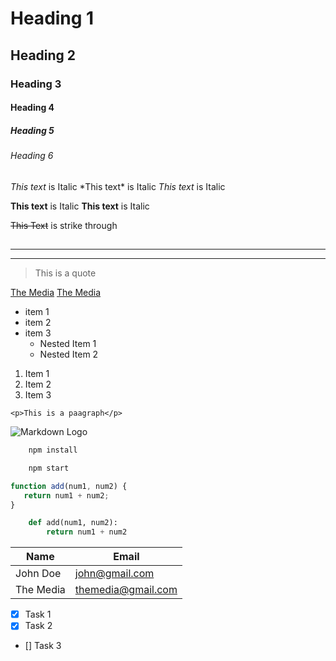 <!-- Headings -->

# Heading 1

## Heading 2

### Heading 3

#### Heading 4

##### Heading 5

###### Heading 6

<!-- Italics -->

_This text_ is Italic
\*This text\* is Italic
_This text_ is Italic

<!-- Strong -->

**This text** is Italic
**This text** is Italic

<!-- Stike through -->

~~This Text~~ is strike through

## <!-- Horizontal Rule -->

---

---

<!-- Block Quote -->

> This is a quote

<!-- Links -->

[The Media](https://www.themedia@gmail.com)
[The Media](https://www.themedia@gmail.com 'The Media')

<!-- UL -->

-  item 1
-  item 2
-  item 3
   -  Nested Item 1
   -  Nested Item 2

<!-- OL -->

1. Item 1
1. Item 2
1. Item 3

<!-- Inline Code Block -->

`<p>This is a paagraph</p>`

<!-- Images -->

![Markdown Logo](https://markdown-here.com/img/icon256.png)

<!-- Github MD-->

<!-- Code Blocks -->

```bash
    npm install

    npm start
```

```javascript
function add(num1, num2) {
   return num1 + num2;
}
```

```python
    def add(num1, num2):
        return num1 + num2
```

<!-- Tables -->

| Name      | Email              |
| --------- | ------------------ |
| John Doe  | john@gmail.com     |
| The Media | themedia@gmail.com |

<!-- Task List -->

-  [x] Task 1
-  [x] Task 2
-  [] Task 3
